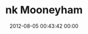 ---
title: "nk Mooneyham"
date: 2012-08-05 00:43:42 00:00
permalink: /yieldgive
twitter: ""
likes: [1201,1190,1107,588,775,1526]
id: 1276
gravatar: "http://www.gravatar.com/avatar/5eb9de18289cde89080025c3cd1fa166"
---